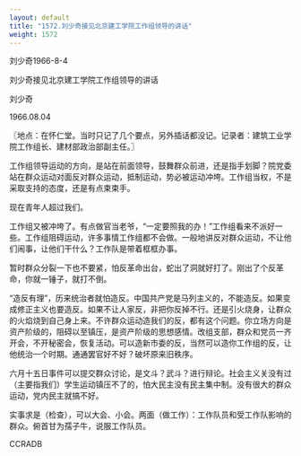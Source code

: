 ```yaml
---
layout: default
title: "1572.刘少奇接见北京建工学院工作组领导的讲话"
weight: 1572
---
```


刘少奇1966-8-4

刘少奇接见北京建工学院工作组领导的讲话

刘少奇

1966.08.04

〖地点：在怀仁堂。当时只记了几个要点，另外插话都没记。记录者：建筑工业学院工作组长、建材部政治部副主任。〗

工作组领导运动的方向，是站在前面领导，鼓舞群众前进，还是指手划脚？院党委站在群众运动对面反对群众运动，抵制运动，势必被运动冲垮。工作组当权，不是采取支持的态度，还是有点束束手。

现在青年人超过我们。

工作组又被冲垮了。有点做官当老爷，“一定要照我的办！”工作组看来不派好一些。工作组阻碍运动，许多事情工作组都不会做。一般地讲反对群众运动，不让他们闹事，让他们干什么？工作队是带着框框办事。

暂时群众分裂一下也不要紧，怕反革命出台，蛇出了洞就好打了。刚出了个反革命，你就一锤子，就打不倒。

“造反有理”，历来统治者就怕造反。中国共产党是马列主义的，不能造反。如果变成修正主义也要造反。如果不让人家反，非把你反掉不行。还是引火烧身，让群众的火焰烧到自己身上来。不许群众运动造我们的反，都有这个问题。你立场方向是资产阶级的，阻碍以至镇压，是资产阶级的思想感情。改组支部，群众和党员一齐开会，不开秘密会，恢复活动。可以造新市委的反，当然可以造你工作组的反，让他统治一个时期。通通罢官好不好？破坏原来旧秩序。

六月十五日事件可以提交群众讨论，是文斗？武斗？进行辩论。社会主义关没有过（主要指我们）学生运动镇压不了的，怕大民主没有民主集中制。没有很大的群众运动，党内民主就搞不好。

实事求是（检查），可以大会、小会。两面（做工作）：工作队员和受工作队影响的群众。俯首甘为孺子牛，说服工作队员。

CCRADB

